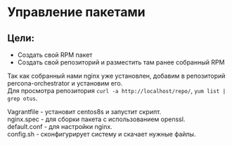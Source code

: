 # Управление пакетами
## Цели:
- Создать свой RPM пакет
- Создать свой репозиторий и разместить там ранее собранный RPM

Так как собранный нами nginx уже установлен, добавим в репозиторий percona-orchestrator и установим его.\
Для просмотра репозитория `curl -a http://localhost/repo/`, `yum list | grep otus`.

Vagrantfile - установит centos8s и запустит скрипт.\
nginx.spec - для сборки пакета с использованием openssl.\
default.conf - для настройки nginx.\
config.sh - сконфигурирует систему и скачает нужные файлы.
